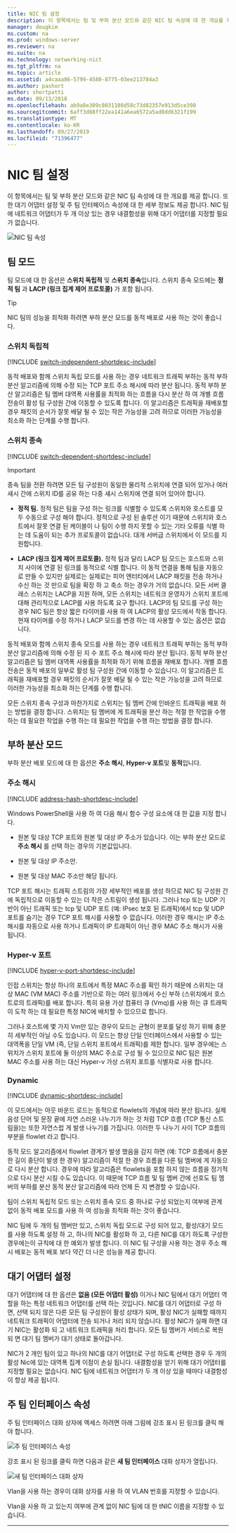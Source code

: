 ```yaml
---
title: NIC 팀 설정
description: 이 항목에서는 팀 및 부하 분산 모드와 같은 NIC 팀 속성에 대 한 개요를 제공 합니다. 또한 대기 어댑터 설정 및 주 팀 인터페이스 속성에 대 한 세부 정보도 제공 합니다. NIC 팀에 네트워크 어댑터가 두 개 이상 있는 경우 내결함성을 위해 대기 어댑터를 지정할 필요가 없습니다.
manager: dougkim
ms.custom: na
ms.prod: windows-server
ms.reviewer: na
ms.suite: na
ms.technology: networking-nict
ms.tgt_pltfrm: na
ms.topic: article
ms.assetid: a4caaa86-5799-4580-8775-03ee213784a3
ms.author: pashort
author: shortpatti
ms.date: 09/13/2018
ms.openlocfilehash: ab9a8e309c8031108d58c73d82357e913d5ce398
ms.sourcegitcommit: 6aff3d88ff22ea141a6ea6572a5ad8dd6321f199
ms.translationtype: MT
ms.contentlocale: ko-KR
ms.lasthandoff: 09/27/2019
ms.locfileid: "71396477"
---
```

# <a name="nic-teaming-settings"></a>NIC 팀 설정
이 항목에서는 팀 및 부하 분산 모드와 같은 NIC 팀 속성에 대 한 개요를 제공 합니다. 또한 대기 어댑터 설정 및 주 팀 인터페이스 속성에 대 한 세부 정보도 제공 합니다. NIC 팀에 네트워크 어댑터가 두 개 이상 있는 경우 내결함성을 위해 대기 어댑터를 지정할 필요가 없습니다.


  
![NIC 팀 속성](../../media/Create-a-New-NIC-Team-on-a-Host-Computer-or-VM/nict_06_properties.jpg)  

## <a name="teaming-modes"></a>팀 모드 
팀 모드에 대 한 옵션은 **스위치 독립적** 및 **스위치 종속**입니다. 스위치 종속 모드에는 **정적 팀** 과 **LACP (링크 집계 제어 프로토콜)** 가 포함 됩니다. 

>[!TIP]
>NIC 팀의 성능을 최적화 하려면 부하 분산 모드를 동적 배포로 사용 하는 것이 좋습니다.  
  
### <a name="switch-independent"></a>스위치 독립적
  
[!INCLUDE [switch-independent-shortdesc-include](../../includes/switch-independent-shortdesc-include.md)] 
  
동적 배포와 함께 스위치 독립 모드를 사용 하는 경우 네트워크 트래픽 부하는 동적 부하 분산 알고리즘에 의해 수정 되는 TCP 포트 주소 해시에 따라 분산 됩니다. 동적 부하 분산 알고리즘은 팀 멤버 대역폭 사용률을 최적화 하는 흐름을 다시 분산 하 여 개별 흐름 전송이 활성 팀 구성원 간에 이동할 수 있도록 합니다. 이 알고리즘은 트래픽을 재배포할 경우 패킷의 순서가 잘못 배달 될 수 있는 작은 가능성을 고려 하므로 이러한 가능성을 최소화 하는 단계를 수행 합니다.  
  
### <a name="switch-dependent"></a>스위치 종속  

[!INCLUDE [switch-dependent-shortdesc-include](../../includes/switch-dependent-shortdesc-include.md)]  
  
> [!IMPORTANT]  
> 종속 팀을 전환 하려면 모든 팀 구성원이 동일한 물리적 스위치에 연결 되어 있거나 여러 섀시 간에 스위치 ID를 공유 하는 다중 섀시 스위치에 연결 되어 있어야 합니다.


- **정적 팀.** 정적 팀은 팀을 구성 하는 링크를 식별할 수 있도록 스위치와 호스트를 모두 수동으로 구성 해야 합니다. 정적으로 구성 된 솔루션 이기 때문에 스위치와 호스트에서 잘못 연결 된 케이블이 나 팀이 수행 하지 못할 수 있는 기타 오류를 식별 하는 데 도움이 되는 추가 프로토콜이 없습니다. 대개 서버급 스위치에서 이 모드를 지원합니다.

- **LACP (링크 집계 제어 프로토콜).** 정적 팀과 달리 LACP 팀 모드는 호스트와 스위치 사이에 연결 된 링크를 동적으로 식별 합니다. 이 동적 연결을 통해 팀을 자동으로 만들 수 있지만 실제로는 실제로는 피어 엔터티에서 LACP 패킷을 전송 하거나 수신 하는 것 만으로 팀을 확장 하 고 축소 하는 경우가 거의 없습니다. 모든 서버 클래스 스위치는 LACP을 지원 하며, 모든 스위치는 네트워크 운영자가 스위치 포트에 대해 관리적으로 LACP를 사용 하도록 요구 합니다. LACP의 팀 모드를 구성 하는 경우 NIC 팀은 항상 짧은 타이머를 사용 하 여 LACP의 활성 모드에서 작동 합니다.  현재 타이머를 수정 하거나 LACP 모드를 변경 하는 데 사용할 수 있는 옵션은 없습니다.


동적 배포와 함께 스위치 종속 모드를 사용 하는 경우 네트워크 트래픽 부하는 동적 부하 분산 알고리즘에 의해 수정 된 지 수 포트 주소 해시에 따라 분산 됩니다.  동적 부하 분산 알고리즘은 팀 멤버 대역폭 사용률을 최적화 하기 위해 흐름을 재배포 합니다. 개별 흐름 전송은 동적 배포의 일부로 활성 팀 구성원 간에 이동할 수 있습니다. 이 알고리즘은 트래픽을 재배포할 경우 패킷의 순서가 잘못 배달 될 수 있는 작은 가능성을 고려 하므로 이러한 가능성을 최소화 하는 단계를 수행 합니다.  
  
모든 스위치 종속 구성과 마찬가지로 스위치는 팀 멤버 간에 인바운드 트래픽을 배포 하는 방법을 결정 합니다.  스위치는 팀 멤버에 게 트래픽을 분산 하는 적절 한 작업을 수행 하는 데 필요한 작업을 수행 하는 데 필요한 작업을 수행 하는 방법을 결정 합니다.  


## <a name="load-balancing-modes"></a>부하 분산 모드  
부하 분산 배포 모드에 대 한 옵션은 **주소 해시**, **Hyper-v 포트**및 **동적**입니다.  
  
### <a name="address-hash"></a>주소 해시
  
[!INCLUDE [address-hash-shortdesc-include](../../includes/address-hash-shortdesc-include.md)]
  
Windows PowerShell을 사용 하 여 다음 해시 함수 구성 요소에 대 한 값을 지정 합니다.  
  
-   원본 및 대상 TCP 포트와 원본 및 대상 IP 주소가 있습니다. 이는 부하 분산 모드로 **주소 해시** 를 선택 하는 경우의 기본값입니다.  
  
-   원본 및 대상 IP 주소만.  
  
-   원본 및 대상 MAC 주소만 해당 됩니다.  
  
TCP 포트 해시는 트래픽 스트림의 가장 세부적인 배포를 생성 하므로 NIC 팀 구성원 간에 독립적으로 이동할 수 있는 더 작은 스트림이 생성 됩니다. 그러나 tcp 또는 UDP 기반이 아닌 트래픽 또는 tcp 및 UDP 포트 (예: IPsec 보호 된 트래픽)에서 tcp 및 UDP 포트를 숨기는 경우 TCP 포트 해시를 사용할 수 없습니다. 이러한 경우 해시는 IP 주소 해시를 자동으로 사용 하거나 트래픽이 IP 트래픽이 아닌 경우 MAC 주소 해시가 사용 됩니다.  
  
### <a name="hyper-v-port"></a>Hyper-v 포트
  
[!INCLUDE [hyper-v-port-shortdesc-include](../../includes/hyper-v-port-shortdesc-include.md)]  
  
인접 스위치는 항상 하나의 포트에서 특정 MAC 주소를 확인 하기 때문에 스위치는 대상 MAC (VM MAC) 주소를 기반으로 하는 여러 링크에서 수신 부하 (스위치에서 호스트로의 트래픽)를 배포 합니다. 특히 유용 가상 컴퓨터 큐 (Vmq)를 사용 하는 큐 트래픽이 도착 하는 데 필요한 특정 NIC에 배치할 수 있으므로 합니다.  
  
그러나 호스트에 몇 가지 Vm만 있는 경우이 모드는 균형이 분포를 달성 하기 위해 충분히 세부적인 아닐 수도 있습니다. 이 모드는 항상 단일 인터페이스에서 사용할 수 있는 대역폭을 단일 VM (즉, 단일 스위치 포트에서 트래픽)를 제한 합니다. 일부 경우에는 스위치가 스위치 포트에 둘 이상의 MAC 주소로 구성 될 수 있으므로 NIC 팀은 원본 MAC 주소를 사용 하는 대신 Hyper-v 가상 스위치 포트를 식별자로 사용 합니다.  
  
### <a name="dynamic"></a>Dynamic
  
[!INCLUDE [dynamic-shortdesc-include](../../includes/dynamic-shortdesc-include.md)]
  
이 모드에서는 아웃 바운드 로드는 동적으로 flowlets의 개념에 따라 분산 됩니다. 실제 음성 단어 및 문장 끝에 자연 스러운 나누기가 하는 것 처럼 TCP 흐름 (TCP 통신 스트림을)는 또한 자연스럽 게 발생 나누기를 가집니다. 이러한 두 나누기 사이 TCP 흐름의 부분을 flowlet 라고 합니다.  
  
동적 모드 알고리즘에서 flowlet 경계가 발생 했음을 감지 하면 (예: TCP 흐름에서 충분 한 길이 중단이 발생 한 경우) 알고리즘이 적절 한 경우 흐름을 다른 팀 멤버에 게 자동으로 다시 분산 합니다.  경우에 따라 알고리즘은 flowlets을 포함 하지 않는 흐름을 정기적으로 다시 분산 시킬 수도 있습니다. 이 때문에 TCP 흐름 및 팀 멤버 간에 선호도 팀 멤버의 부하를 분산 동적 분산 알고리즘에 따라 언제 든 지 변경할 수 있습니다.  
  
팀이 스위치 독립적 모드 또는 스위치 종속 모드 중 하나로 구성 되었는지 여부에 관계 없이 동적 배포 모드를 사용 하 여 성능을 최적화 하는 것이 좋습니다.  
  
NIC 팀에 두 개의 팀 멤버만 있고, 스위치 독립 모드로 구성 되어 있고, 활성/대기 모드를 사용 하도록 설정 하 고, 하나의 NIC를 활성화 하 고, 다른 NIC를 대기 하도록 구성한 경우에는이 규칙에 대 한 예외가 발생 합니다. 이 NIC 팀 구성을 사용 하는 경우 주소 해시 배포는 동적 배포 보다 약간 더 나은 성능을 제공 합니다.  


## <a name="standby-adapter-setting"></a>대기 어댑터 설정  
대기 어댑터에 대 한 옵션은 **없음 (모든 어댑터 활성)** 이거나 NIC 팀에서 대기 어댑터 역할을 하는 특정 네트워크 어댑터를 선택 하는 것입니다. NIC를 대기 어댑터로 구성 하면, 선택 되지 않은 다른 모든 팀 구성원이 활성 상태가 되며, 활성 NIC가 실패할 때까지 네트워크 트래픽이 어댑터에 전송 되거나 처리 되지 않습니다. 활성 NIC가 실패 하면 대기 NIC는 활성화 되 고 네트워크 트래픽을 처리 합니다. 모든 팀 멤버가 서비스로 복원 되 면 대기 팀 멤버가 대기 상태로 돌아갑니다.  

NIC가 2 개인 팀이 있고 하나의 NIC를 대기 어댑터로 구성 하도록 선택한 경우 두 개의 활성 Nic에 있는 대역폭 집계 이점이 손실 됩니다.  내결함성을 얻기 위해 대기 어댑터를 지정할 필요는 없습니다. NIC 팀에 네트워크 어댑터가 두 개 이상 있을 때마다 내결함성이 항상 제공 됩니다.
 
  
## <a name="primary-team-interface-property"></a>주 팀 인터페이스 속성  
주 팀 인터페이스 대화 상자에 액세스 하려면 아래 그림에 강조 표시 된 링크를 클릭 해야 합니다.  
  
![주 팀 인터페이스 속성](../../media/Create-a-New-NIC-Team-on-a-Host-Computer-or-VM/nict_10_primaryteaminterface.jpg)  
  
강조 표시 된 링크를 클릭 하면 다음과 같은 **새 팀 인터페이스** 대화 상자가 열립니다.  
  
![새 팀 인터페이스 대화 상자](../../media/Create-a-New-NIC-Team-on-a-Host-Computer-or-VM/nict_newteaminterface.jpg)  
  
Vlan을 사용 하는 경우이 대화 상자를 사용 하 여 VLAN 번호를 지정할 수 있습니다.  
  
Vlan을 사용 하 고 있는지 여부에 관계 없이 NIC 팀에 대 한 tNIC 이름을 지정할 수 있습니다.  
  


---